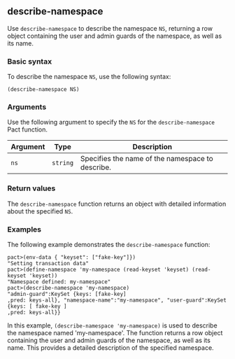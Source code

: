 ## describe-namespace

Use `describe-namespace` to describe the namespace `NS`, returning a row object containing the user and admin guards of the namespace, as well as its name.

### Basic syntax

To describe the namespace `NS`, use the following syntax:

`(describe-namespace NS)`

### Arguments

Use the following argument to specify the `NS` for the `describe-namespace` Pact function.

| Argument | Type   | Description                                 |
|----------|--------|---------------------------------------------|
| `ns`       | `string` | Specifies the name of the namespace to describe.|

### Return values

The `describe-namespace` function returns an object with detailed information about the specified `NS`.

### Examples

The following example demonstrates the `describe-namespace` function:

```pact
pact>(env-data { "keyset": ["fake-key"]})
"Setting transaction data"
pact>(define-namespace 'my-namespace (read-keyset 'keyset) (read-keyset 'keyset))
"Namespace defined: my-namespace"
pact>(describe-namespace 'my-namespace)
"admin-guard":KeySet {keys: [fake-key]
,pred: keys-all}, "namespace-name":"my-namespace", "user-guard":KeySet {keys: [ fake-key ]
,pred: keys-all}}
```

In this example, `(describe-namespace 'my-namespace)` is used to describe the namespace named 'my-namespace'. The function returns a row object containing the user and admin guards of the namespace, as well as its name. This provides a detailed description of the specified namespace.
